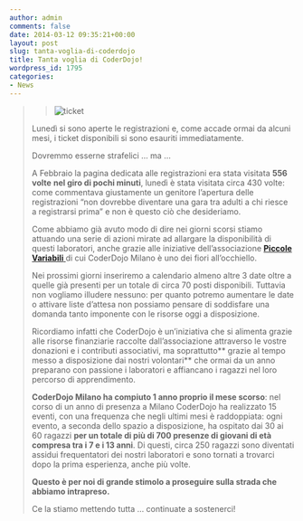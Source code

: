 ```yaml
---
author: admin
comments: false
date: 2014-03-12 09:35:21+00:00
layout: post
slug: tanta-voglia-di-coderdojo
title: Tanta voglia di CoderDojo!
wordpress_id: 1795
categories:
- News
---
```


<blockquote>

> 
> ![ticket](//coderdojomilano.it/wp-content/uploads/2014/03/ticket.jpg)
> 
> 
Lunedì si sono aperte le registrazioni e, come accade ormai da alcuni mesi, i ticket disponibili si sono esauriti immediatamente.

Dovremmo esserne strafelici … ma …

A Febbraio la pagina dedicata alle registrazioni era stata visitata **556 volte** **nel giro di pochi minuti**, lunedì è stata visitata circa 430 volte: come commentava giustamente un genitore l’apertura delle registrazioni “non dovrebbe diventare una gara tra adulti a chi riesce a registrarsi prima” e non è questo ciò che desideriamo.

Come abbiamo già avuto modo di dire nei giorni scorsi stiamo attuando una serie di azioni mirate ad allargare la disponibilità di questi laboratori, anche grazie alle iniziative dell’associazione [**Piccole Variabili** ](//piccolevariabili.it/)di cui CoderDojo Milano è uno dei fiori all’occhiello.

Nei prossimi giorni inseriremo a calendario almeno altre 3 date oltre a quelle già presenti per un totale di circa 70 posti disponibili. Tuttavia non vogliamo illudere nessuno: per quanto potremo aumentare le date o attivare liste d’attesa non possiamo pensare di soddisfare una domanda tanto imponente con le risorse oggi a disposizione.

Ricordiamo infatti che CoderDojo è un’iniziativa che si alimenta grazie alle risorse finanziarie raccolte dall’associazione attraverso le vostre donazioni e i contributi associativi, ma soprattutto** grazie al tempo messo a disposizione dai nostri volontari** che ormai da un anno preparano con passione i laboratori e affiancano i ragazzi nel loro percorso di apprendimento.

**CoderDojo Milano ha compiuto 1 anno proprio il mese scorso**: nel corso di un anno di presenza a Milano CoderDojo ha realizzato 15 eventi, con una frequenza che negli ultimi mesi è raddoppiata: ogni evento, a seconda dello spazio a disposizione, ha ospitato dai 30 ai 60 ragazzi **per un totale di più di 700 presenze di giovani di età compresa tra i 7 e i 13 anni**. Di questi, circa 250 ragazzi sono diventati assidui frequentatori dei nostri laboratori e sono tornati a trovarci dopo la prima esperienza, anche più volte.

**Questo è per noi di grande stimolo a proseguire sulla strada che abbiamo intrapreso.**

Ce la stiamo mettendo tutta … continuate a sostenerci!

</blockquote>
